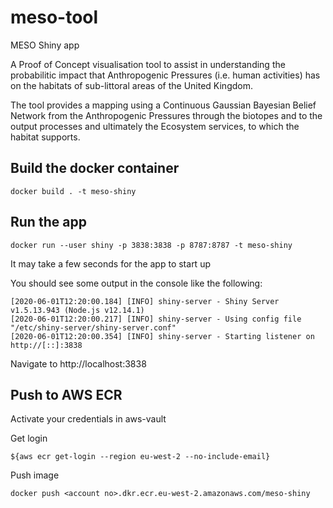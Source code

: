 # meso-tool

MESO Shiny app

A Proof of Concept visualisation tool to assist in understanding the probabilitic impact that Anthropogenic Pressures (i.e. human activities) has on the habitats of sub-littoral areas of the United Kingdom.

The tool provides a mapping using a Continuous Gaussian Bayesian Belief Network from the Anthropogenic Pressures through the biotopes and to the output processes and ultimately the Ecosystem services, to which the habitat supports.

## Build the docker container

    docker build . -t meso-shiny

## Run the app

    docker run --user shiny -p 3838:3838 -p 8787:8787 -t meso-shiny

It may take a few seconds for the app to start up

You should see some output in the console like the following:

    [2020-06-01T12:20:00.184] [INFO] shiny-server - Shiny Server v1.5.13.943 (Node.js v12.14.1)
    [2020-06-01T12:20:00.217] [INFO] shiny-server - Using config file "/etc/shiny-server/shiny-server.conf"
    [2020-06-01T12:20:00.354] [INFO] shiny-server - Starting listener on http://[::]:3838

Navigate to http://localhost:3838

## Push to AWS ECR

Activate your credentials in aws-vault

Get login

    ${aws ecr get-login --region eu-west-2 --no-include-email}

Push image

    docker push <account no>.dkr.ecr.eu-west-2.amazonaws.com/meso-shiny
